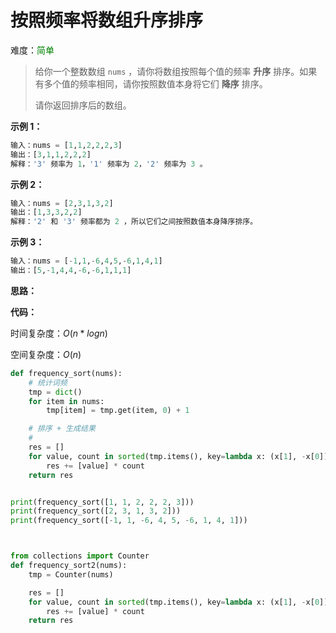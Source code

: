 # 按照频率将数组升序排序

难度：<font color=green>简单</font>

> 给你一个整数数组 `nums` ，请你将数组按照每个值的频率 **升序** 排序。如果有多个值的频率相同，请你按照数值本身将它们 **降序** 排序。 
>
> 请你返回排序后的数组。

**示例 1：**

```python
输入：nums = [1,1,2,2,2,3]
输出：[3,1,1,2,2,2]
解释：'3' 频率为 1，'1' 频率为 2，'2' 频率为 3 。
```



**示例 2：**

```python
输入：nums = [2,3,1,3,2]
输出：[1,3,3,2,2]
解释：'2' 和 '3' 频率都为 2 ，所以它们之间按照数值本身降序排序。
```

**示例 3：**

```python
输入：nums = [-1,1,-6,4,5,-6,1,4,1]
输出：[5,-1,4,4,-6,-6,1,1,1]
```



**思路：**



**代码：**

时间复杂度：$O(n*log{n})$

空间复杂度：$O(n)$

```python
def frequency_sort(nums):
  	# 统计词频
    tmp = dict()
    for item in nums:
        tmp[item] = tmp.get(item, 0) + 1

    # 排序 + 生成结果
    # 
    res = []
    for value, count in sorted(tmp.items(), key=lambda x: (x[1], -x[0])):
        res += [value] * count
    return res


print(frequency_sort([1, 1, 2, 2, 2, 3]))
print(frequency_sort([2, 3, 1, 3, 2]))
print(frequency_sort([-1, 1, -6, 4, 5, -6, 1, 4, 1]))



from collections import Counter
def frequency_sort2(nums):
    tmp = Counter(nums)

    res = []
    for value, count in sorted(tmp.items(), key=lambda x: (x[1], -x[0])):
        res += [value] * count
    return res
```

